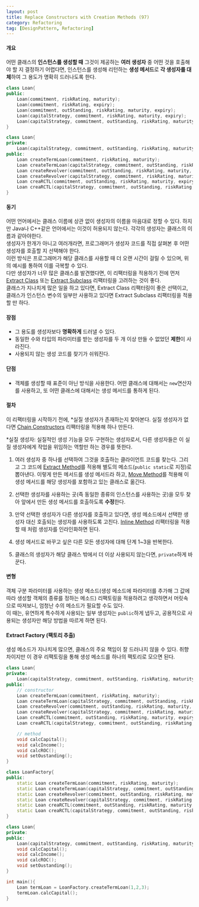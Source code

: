 ```yaml
---
layout: post
title: Replace Constructors with Creation Methods (97)
category: Refactoring
tag: [DesignPattern, Refactoring] 
---
```


#### 개요

어떤 클래스의 **인스턴스를 생성할 때** 그것이 제공하는 **여러 생성자** 중 어떤 것을 호출해야 할 지 결정하기 어렵다면, 인스턴스를 생성해 리턴하는 **생성 메서드**로 **각 생성자를 대체**하여 그 용도가 명확히 드러나도록 한다.  

```c++
class Loan{
public:
    Loan(commitment, riskRating, maturity);
    Loan(commitment, riskRating, expiry);
    Loan(commitment, outStanding, riskRating, maturity, expiry);
    Loan(capitalStrategy, commitment, riskRating, maturity, expiry);
    Loan(capitalStrategy, commitment, outStanding, riskRating, maturity, expiry);
}
```

```c++
class Loan{
private:
    Loan(capitalStrategy, commitment, outStanding, riskRating, maturity, expiry);
public:
    Loan createTermLoan(commitment, riskRating, maturity);
    Loan createTermLoan(capitalStrategy, commitment, outStanding, riskRating, maturity, expiry);
    Loan createRevolver(commitment, outStanding, riskRating, maturity, expiry);
    Loan createRevolver(capitalStrategy, commitment, riskRating, maturity, expiry);
    Loan creaRCTL(commitment, outStanding, riskRating, maturity, expiry);
    Loan creaRCTL(capitalStrategy, commitment, outStanding, riskRating, maturity, expiry);
}
```

#### 동기

어떤 언어에서는 클래스 이름에 상관 없이 생성자의 이름을 마음대로 정할 수 있다. 하지만 Java나 C++같은 언어에서는 이것이 허용되지 않는다. 각각의 생성자는 클래스의 이름과 같아야한다.  
생성자가 한개가 아니고 여러개라면, 프로그래머가 생성자 코드를 직접 살펴본 후 어떤 생성자를 호출할 지 선택해야 한다.  
이런 방식은 프로그래머가 해당 클래스를 사용할 때 더 오랜 시간이 걸릴 수 있으며, 위의 예시를 통하여 이를 극복할 수 있다.  
다만 생성자가 너무 많은 클래스를 발견했다면, 이 리팩터링을 적용하기 전에 먼저 [Extract Class](https://jo631.github.io/refactoring/2021/04/09/RefactoringToPattern/#extract-superclass) 또는 [Extract Subclass](https://jo631.github.io/refactoring/2021/04/09/RefactoringToPattern/#extract-subclass) 리팩터링을 고려하는 것이 좋다.  
클래스가 지나치게 많은 일을 하고 있다면, Extract Class 리팩터링이 좋은 선택이고, 클래스가 인스턴스 변수의 일부만 사용하고 있다면 Extract Subclass 리팩터링을 적용할 만 하다.   


#### 장점

- 그 용도를 생성자보다 **명확하게** 드러낼 수 있다.  
- 동일한 수와 타입의 파라미터를 받는 생성자를 두 개 이상 만들 수 없었던 **제한**이 사라진다.  
- 사용되지 않는 생성 코드를 찾기가 쉬워진다.  

#### 단점

- 객체를 생성할 때 표준이 아닌 방식을 사용한다. 어떤 클래스에 대해서는 `new`연산자를 사용하고, 또 어떤 클래스에 대해서는 생성 메서드를 통하게 된다.   

#### 절차

이 리팩터링을 시작하기 전에, *실질 생성자가 존재하는지 찾아본다. 실질 생성자가 없다면 [Chain Constructors](https://jo631.github.io/refactoring/2021/04/13/Chain-Constructors/) 리팩터링을 적용해 하나 만든다.

*실질 생성자: 실질적인 생성 기능을 모두 구현하는 생성자로서, 다른 생성자들은 이 실질 생성자에게 작업을 위임하는 역할만 하는 경우를 뜻한다.

1. 여러 생성자 중 하나를 선택하여 그것을 호출하는 클라이언트 코드를 찾는다. 그리고 그 코드에 [Extract Method](https://jo631.github.io/refactoring/2021/04/09/RefactoringToPattern/#extract-method)를 적용해 별도의 메소드(`public static`로 지정)로 뽑아낸다. 이렇게 만든 메서드를 생성 메서드라 하고, [Move Method](https://jo631.github.io/refactoring/2021/04/09/RefactoringToPattern/#move-method)를 적용해 이 생성 메서드를 해당 생성자를 포함하고 있는 클래스로 옮긴다.  

2. 선택한 생성자를 사용하는 곳(즉 동일한 종류의 인스턴스를 사용하는 곳)을 모두 찾아 앞에서 만든 생성 메서드를 호출하도록 **수정**한다.  

3. 만약 선택한 생성자가 다른 생성자를 호출하고 있다면, 생성 메소드에서 선택한 생성자 대신 호출되는 생성자를 사용하도록 고친다. [Inline Method](https://jo631.github.io/refactoring/2021/04/09/RefactoringToPattern/#inline-method) 리팩터링을 적용할 때 처럼 생성자를 인라인화하면 된다.  

4. 생성 메서드로 바꾸고 싶은 다른 모든 생성자에 대해 단계 1~3을 반복한다.  

5. 클래스의 생성자가 해당 클래스 밖에서 더 이상 사용되지 않는다면, `private`하게 바꾼다.  


#### 변형  

객체 구분 파라미터를 사용하는 생성 메소드(생성 메소드에 파라미터를 추가해 그 값에 따라 생성할 객체의 종류를 정하는 메소드) 리팩토링을 적용하려고 생각하면서 머릿속으로 따져보니, 엄청난 수의 메소드가 필요할 수도 있다.  
이 때는, 유연하게 특수하게 사용되는 일부 생성자는 `public`하게 냅두고, 공용적으로 사용되는 생성자만 해당 방법을 따르게 하면 된다.  

#### Extract Factory (팩토리 추출)

생성 메소드가 지나치게 많으면, 클래스의 주요 책임이 잘 드러나지 않을 수 있다. 취향 차이지만 이 경우 리팩토링을 통해 생성 메소드를 하나의 팩토리로 모으면 된다.  

```c++
class Loan{
private:
    Loan(capitalStrategy, commitment, outStanding, riskRating, maturity, expiry);
public:
    // constructor
    Loan createTermLoan(commitment, riskRating, maturity);
    Loan createTermLoan(capitalStrategy, commitment, outStanding, riskRating, maturity, expiry);
    Loan createRevolver(commitment, outStanding, riskRating, maturity, expiry);
    Loan createRevolver(capitalStrategy, commitment, riskRating, maturity, expiry);
    Loan creaRCTL(commitment, outStanding, riskRating, maturity, expiry);
    Loan creaRCTL(capitalStrategy, commitment, outStanding, riskRating, maturity, expiry);

    // method
    void calcCapital();
    void calcIncome();
    void calcROC();
    void setOustanding();
}
```

```c++
class LoanFactory{
public:
    static Loan createTermLoan(commitment, riskRating, maturity);
    static Loan createTermLoan(capitalStrategy, commitment, outStanding, riskRating, maturity, expiry);
    static Loan createRevolver(commitment, outStanding, riskRating, maturity, expiry);
    static Loan createRevolver(capitalStrategy, commitment, riskRating, maturity, expiry);
    static Loan creaRCTL(commitment, outStanding, riskRating, maturity, expiry);
    static Loan creaRCTL(capitalStrategy, commitment, outStanding, riskRating, maturity, expiry);
}

class Loan{
private:
public:
    Loan(capitalStrategy, commitment, outStanding, riskRating, maturity, expiry);
    void calcCapital();
    void calcIncome();
    void calcROC();
    void setOustanding();
}

int main(){
    Loan termLoan = LoanFactory.createTermLoan(1,2,3);
    termLoan.calcCapital();
}
```
